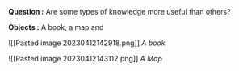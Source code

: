 
**Question :** Are some types of knowledge more useful than others?

**Objects :**  A book, a map and

![[Pasted image 20230412142918.png]]
*A book*

![[Pasted image 20230412143112.png]]
*A Map*

